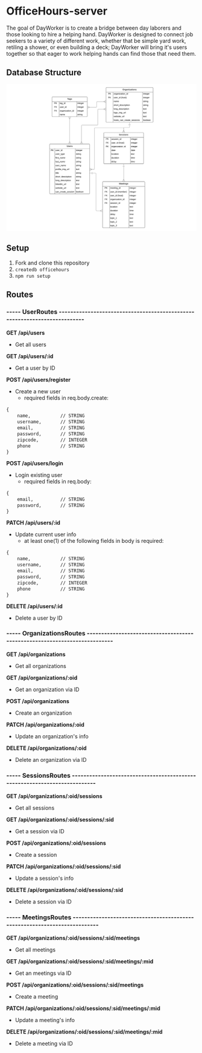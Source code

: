 # OfficeHours-server
The goal of DayWorker is to create a bridge between day laborers and those looking to hire a helping hand. DayWorker is designed to connect job seekers to a variety of different work, whether that be simple yard work, retiling a shower, or even building a deck; DayWorker will bring it's users together so that eager to work helping hands can find those that need them.

## Database Structure

![](./images/officeHours-ERD.png)

## Setup
1. Fork and clone this repository
1. `createdb officehours`
1. `npm run setup`

## Routes

### ----- UserRoutes --------------------------------------------------------------------------

**GET /api/users**
- Get all users

**GET /api/users/:id**
- Get a user by ID

**POST /api/users/register**
- Create a new user
    - required fields in req.body.create:
```
{
    name,           // STRING
    username,       // STRING
    email,          // STRING
    password,       // STRING
    zipcode,        // INTEGER
    phone           // STRING
}
```

**POST /api/users/login**
- Login existing user
    - required fields in req.body:
```
{
    email,          // STRING
    password,       // STRING
}
```

**PATCH /api/users/:id**
- Update current user info
    - at least one(1) of the following fields in body is required:
```
{
    name,           // STRING
    username,       // STRING
    email,          // STRING
    password,       // STRING
    zipcode,        // INTEGER
    phone           // STRING
}
```

**DELETE /api/users/:id**
- Delete a user by ID


### ----- OrganizationsRoutes --------------------------------------------------------------------------

**GET /api/organizations**
- Get all organizations

**GET /api/organizations/:oid**
- Get an organization via ID

**POST /api/organizations**
- Create an organization

**PATCH /api/organizations/:oid**
- Update an organization's info

**DELETE /api/organizations/:oid**
- Delete an organization via ID


### ----- SessionsRoutes --------------------------------------------------------------------------

**GET /api/organizations/:oid/sessions**
- Get all sessions

**GET /api/organizations/:oid/sessions/:sid**
- Get a session via ID

**POST /api/organizations/:oid/sessions**
- Create a session

**PATCH /api/organizations/:oid/sessions/:sid**
- Update a session's info

**DELETE /api/organizations/:oid/sessions/:sid**
- Delete a session via ID 


### ----- MeetingsRoutes --------------------------------------------------------------------------

**GET /api/organizations/:oid/sessions/:sid/meetings**
- Get all meetings

**GET /api/organizations/:oid/sessions/:sid/meetings/:mid**
- Get an meetings via ID

**POST /api/organizations/:oid/sessions/:sid/meetings**
- Create a meeting

**PATCH /api/organizations/:oid/sessions/:sid/meetings/:mid**
- Update a meeting's info

**DELETE /api/organizations/:oid/sessions/:sid/meetings/:mid**
- Delete a meeting via ID
